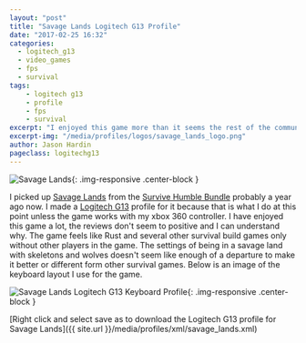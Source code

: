 ```yaml
---
layout: "post"
title: "Savage Lands Logitech G13 Profile"
date: "2017-02-25 16:32"
categories:
  - logitech_g13
  - video_games
  - fps
  - survival
tags:
    - logitech g13
    - profile
    - fps
    - survival
excerpt: "I enjoyed this game more than it seems the rest of the community has. I haven't put a ton of time into the game, but the profile works well for what I have played. "
excerpt-img: "/media/profiles/logos/savage_lands_logo.png"
author: Jason Hardin
pageclass: logitechg13
---
```

![Savage Lands]({{site.url}}/media/profiles/logos/savage_lands_logo.jpg){: .img-responsive  .center-block }

I picked up [Savage Lands](https://www.signalstudios.net/savage-lands) from the [Survive Humble Bundle](https://www.humblebundle.com) probably a year ago now. I made a [Logitech G13](http://gaming.logitech.com/en-us/product/g13-advanced-gameboard) profile for it because that is what I do at this point unless the game works with my xbox 360 controller. I have enjoyed this game a lot, the reviews don't seem to positive and I can understand why. The game feels like Rust and several other survival build games only without other players in the game. The settings of being in a savage land with skeletons and wolves doesn't seem like enough of a departure to make it better or different form other survival games. Below is an image of the keyboard layout I use for the game.

![Savage Lands Logitech G13 Keyboard Profile]({{site.url}}/media/profiles/layouts/savage_lands_keyboard_layout.png){: .img-responsive  .center-block }

[Right click and select save as to download the Logitech G13 profile for Savage Lands]({{ site.url }}/media/profiles/xml/savage_lands.xml)

